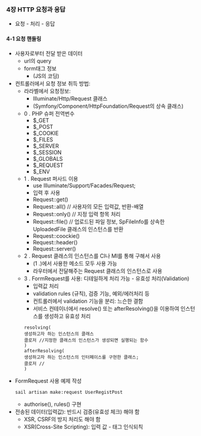 ### 4장 HTTP 요청과 응답
- 요청 - 처리 - 응답

#### 4-1 요청 핸들링
- 사용자로부터 전달 받은 데이터
  - url의 query
  - form태그 정보
    - (JS의 코딩)
- 컨트롤러에서 요청 정보 취득 방법:
  - 라라벨에서 요청정보:
    - Illuminate/Http/Request 클래스
    - (Symfony/Component/HttpFoundation/Request의 상속 클래스)
  - 0 . PHP 슈퍼 전역번수
    - $_GET
    - $_POST
    - $_COOKIE
    - $_FILES
    - $_SERVER
    - $_SESSION
    - $_GLOBALS
    - $_REQUEST
    - $_ENV
  - 1 . Request 퍼사드 이용
    - use Illuminate/Support/Facades/Request;
    - 입력 후 사용
    - Request::get()
    - Request::all() // 사용자의 모든 입력값, 반환-배열
    - Request::only() // 지정 입력 항목 처리
    - Request::file() // 업로드된 파일 정보, SpFileInfo를 상속한 UploadedFile 클래스의 인스턴스를 반환
    - Request::coockie()
    - Request::header()
    - Request::server()
  - 2 . Request 클래스의 인스턴스를 CI나 MI를 통해 구해서 사용
    - (1 .)에서 사용한 메소드 모두 사용 가능
    - 라우터에서 전달해주는 Request 클래스의 인스턴스로 사용
  - 3 . FormRequest를 사용: 디테일하게 처리 가능 - 유효성 처리(Validation)
    - 입력값 처리
    - validation rules (규칙), 검증 기능, 예외/에러처리 등
    - 컨트롤러에서 validation 기능을 분리: 느슨한 결함
    - 서비스 컨테이너에서 resolve() 또는 afterResolving()을 이용하여 인스턴스를 생성하고 유효성 처리
    ```
    resolving(
    생성하고자 하는 인스턴스의 클래스
    클로저 //지정한 클래스의 인스턴스가 생성되면 실행되는 함수
    )
    afterResolving(
    생성하고자 하는 인스턴스의 인터페이스를 구현한 클래스;
    클로저 //
    )
    ```
- FormRequest 사용 예제 작성
  ```
  sail artisan make:request UserRegistPost
  ```
  - authorise(), rules() 구현
- 전송된 데이터(입력값): 반드시 검증(유효성 체크) 해야 함
  - XSR, CSRF의 방지 처리도 해야 함
  - XSR(Cross-Site Scripting): 입력 값 - 태그 인식되칙    
